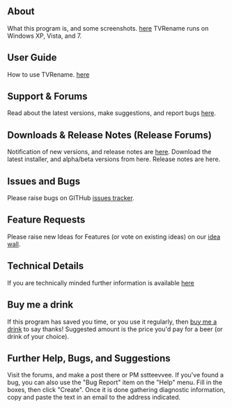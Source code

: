 ## About
What this program is, and some screenshots. [here](screenshots) TVRename runs on Windows XP, Vista, and 7. 

## User Guide
How to use TVRename. [here](userguide)

## Support & Forums
Read about the latest versions, make suggestions, and report bugs [here](https://groups.google.com/forum/#!forum/tvrename). 

## Downloads & Release Notes (Release Forums)
Notification of new versions, and release notes are [here](https://groups.google.com/forum/#!forum/tvrename-releases). 
Download the latest installer, and alpha/beta versions from here. Release notes are here. 

## Issues and Bugs
Please raise bugs on GITHub [issues tracker](https://github.com/TV-Rename/tvrename/issues).

## Feature Requests
Please raise new Ideas for Features (or vote on existing ideas) on our [idea wall](http://ideas.theideawall.com/TVRename/Forum/Details/8dea3275-4010-4bab-9763-a8bb613517e0).

## Technical Details
If you are technically minded further information is available [here](technical)

## Buy me a drink
If this program has saved you time, or you use it regularly, then [buy me a drink](https://www.paypal.com/cgi-bin/webscr?cmd=_xclick&business=paypal%40tvrename%2ecom&item_name=TVRename%20thank-you%20drink&no_shipping=0&no_note=1&tax=0&currency_code=USD&lc=AU&bn=PP%2dDonationsBF&charset=UTF%2d8) to say thanks! Suggested amount is the price you'd pay for a beer (or drink of your choice).

## Further Help, Bugs, and Suggestions
Visit the forums, and make a post there or PM sstteevvee. If you've found a bug, you can also use the "Bug Report" item on the "Help" menu. Fill in the boxes, then click "Create". Once it is done gathering diagnostic information, copy and paste the text in an email to the address indicated.
